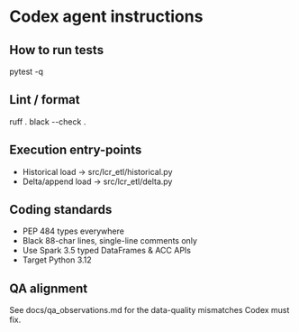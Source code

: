 # Codex agent instructions

## How to run tests
pytest -q

## Lint / format
ruff .
black --check .

## Execution entry-points
* Historical load → src/lcr_etl/historical.py
* Delta/append load → src/lcr_etl/delta.py

## Coding standards
* PEP 484 types everywhere
* Black 88-char lines, single-line comments only
* Use Spark 3.5 typed DataFrames & ACC APIs
* Target Python 3.12

## QA alignment
See docs/qa_observations.md for the data-quality mismatches Codex must fix.
